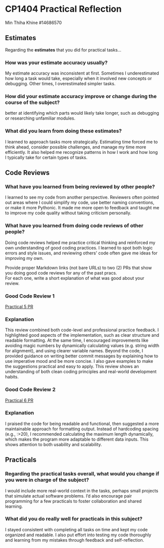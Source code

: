 # CP1404 Practical Reflection

Min Thiha Khine
#14686570

## Estimates

Regarding the **estimates** that you did for practical tasks...

### How was your estimate accuracy usually?

My estimate accuracy was inconsistent at first. Sometimes I underestimated how long a task would take, especially when
it involved new concepts or debugging. Other times, I overestimated simpler tasks.

### How did your estimate accuracy improve or change during the course of the subject?

better at identifying which parts would likely take longer, such as debugging or researching unfamiliar modules.

### What did you learn from doing these estimates?

I learned to approach tasks more strategically. Estimating time forced me to think ahead, consider possible challenges,
and manage my time more efficiently. It also helped me recognize patterns in how I work and how long I typically take
for certain types of tasks.

## Code Reviews

### What have you learned from being reviewed by other people?

I learned to see my code from another perspective. Reviewers often pointed out areas where I could simplify my code, use
better naming conventions, or make it more Pythonic. It made me more open to feedback and taught me to improve my code
quality without taking criticism personally.

### What have you learned from doing code reviews of other people?

Doing code reviews helped me practice critical thinking and reinforced my own understanding of good coding practices. I
learned to spot both logic errors and style issues, and reviewing others' code often gave me ideas for improving my own.

Provide proper Markdown links (not bare URLs) to two (2) PRs that show you doing good code reviews for any of the past
pracs.  
For each one, write a short explanation of what was good about your review.

### Good Code Review 1

[Practical 5 PR](https://github.com/lzhpeng/CP1404-practicals/pull/1#issuecomment-3040969367)

### Explanation

This review combined both code-level and professional practice feedback. I highlighted good aspects of the
implementation, such as clear structure and readable formatting. At the same time, I encouraged improvements like
avoiding magic numbers by dynamically calculating values (e.g. string width for alignment), and using clearer variable
names. Beyond the code, I provided guidance on writing better commit messages by explaining how to use imperative mood
and be more concise. I also gave examples to make the suggestions practical and easy to apply. This review shows an
understanding of both clean coding principles and real-world development habits.

### Good Code Review 2

[Practical 6 PR](https://github.com/luchuanjun/cp1404practicals/pull/2#issuecomment-3066718928)

### Explanation

I praised the code for being readable and functional, then suggested a more maintainable approach for formatting output.
Instead of hardcoding spacing (e.g., :>20), I recommended calculating the maximum length dynamically, which makes the
program more adaptable to different data inputs. This shows attention to both usability and scalability.

## Practicals

### Regarding the **practical tasks** overall, what would you change if you were in charge of the subject?

I would include more real-world context in the tasks, perhaps small projects that simulate actual software problems. I’d
also encourage pair programming for a few practicals to foster collaboration and shared learning.

### What did you do really well for practicals in this subject?

I stayed consistent with completing all tasks on time and kept my code organized and readable. I also put effort into
testing my code thoroughly and learning from my mistakes through feedback and self-reflection.
